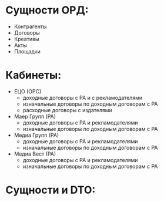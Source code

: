 # Сущности ОРД:

* Контрагенты
* Договоры
* Креативы
* Акты
* Площадки

# Кабинеты:

* ЕЦО (ОРС)
  * доходные договоры с РА и с рекламодателями
  * изначальные договоры по доходным договорам с РА
  * расходные договоры с издателями
* Маер Групп (РА)
  * доходные договоры с РА и рекламодателями
  * изначальные договоры по доходным договорам с РА
* Медиа Групп (РА)
  * доходные договоры с РА и рекламодателями
  * изначальные договоры по доходным договорам с РА
* Медиа Вест (РА)
  * доходные договоры с РА и рекламодателями
  * изначальные договоры по доходным договорам с РА

# Сущности и DTO:

